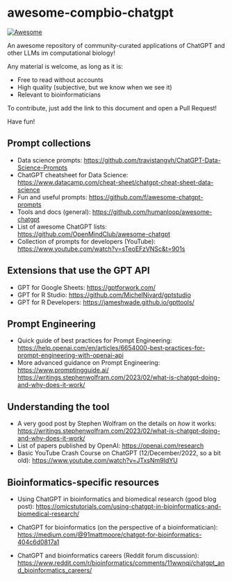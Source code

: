 # awesome-compbio-chatgpt

[![Awesome](https://cdn.rawgit.com/sindresorhus/awesome/d7305f38d29fed78fa85652e3a63e154dd8e8829/media/badge.svg)](https://github.com/sindresorhus/awesome)

An awesome repository of community-curated applications of ChatGPT and other LLMs im computational biology!

Any material is welcome, as long as it is: 
* Free to read without accounts
* High quality (subjective, but we know when we see it)
* Relevant to bioinformaticians



To contribute, just add the link to this document and open a Pull Request!

Have fun!

## Prompt collections

* Data science prompts: https://github.com/travistangvh/ChatGPT-Data-Science-Prompts
* ChatGPT cheatsheet for Data Science: https://www.datacamp.com/cheat-sheet/chatgpt-cheat-sheet-data-science
* Fun and useful prompts: https://github.com/f/awesome-chatgpt-prompts
* Tools and docs (general): https://github.com/humanloop/awesome-chatgpt
* List of awesome ChatGPT lists: https://github.com/OpenMindClub/awesome-chatgpt  
* Collection of prompts for developers (YouTube): https://www.youtube.com/watch?v=sTeoEFzVNSc&t=901s

## Extensions that use the GPT API

* GPT for Google Sheets: https://gptforwork.com/ 
* GPT for R Studio: https://github.com/MichelNivard/gptstudio 
* GPT for R Developers: https://jameshwade.github.io/gpttools/

## Prompt Engineering

* Quick guide of best practices for Prompt Engineering:  https://help.openai.com/en/articles/6654000-best-practices-for-prompt-engineering-with-openai-api
* More advanced guidance on Prompt Engineering: https://www.promptingguide.ai/
https://writings.stephenwolfram.com/2023/02/what-is-chatgpt-doing-and-why-does-it-work/

## Understanding the tool 

* A very good post by Stephen Wolfram on the details on _how_ it works: https://writings.stephenwolfram.com/2023/02/what-is-chatgpt-doing-and-why-does-it-work/
* List of papers published by OpenAI: https://openai.com/research 
* Basic YouTube Crash Course on ChatGPT (12/December/2022, so a bit old): https://www.youtube.com/watch?v=JTxsNm9IdYU


## Bioinformatics-specific resources

* Using ChatGPT in bioinformatics and biomedical research (good blog post): https://omicstutorials.com/using-chatgpt-in-bioinformatics-and-biomedical-research/
* ChatGPT for bioinformatics (on the perspective of a bioinformatician): https://medium.com/@91mattmoore/chatgpt-for-bioinformatics-404c6d0817a1

* ChatGPT and bioinformatics careers (Reddit forum discussion): https://www.reddit.com/r/bioinformatics/comments/11wwnqj/chatgpt_and_bioinformatics_careers/

